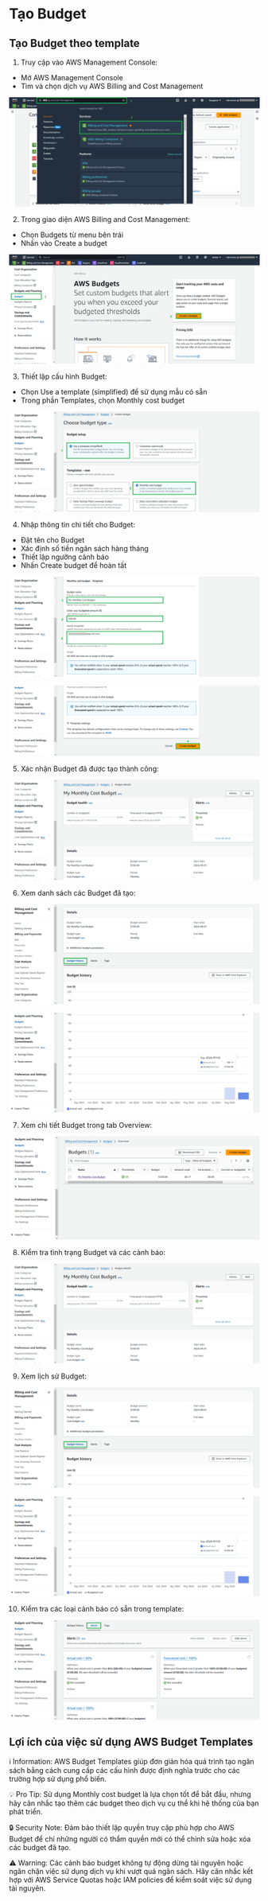 # Tạo Budget

## Tạo Budget theo template

1. Truy cập vào AWS Management Console:

* Mở AWS Management Console
* Tìm và chọn dịch vụ AWS Billing and Cost Management

![1](/assets/0001.png)

2. Trong giao diện AWS Billing and Cost Management:

* Chọn Budgets từ menu bên trái
* Nhấn vào Create a budget

![2](/assets/0002.png)

3. Thiết lập cấu hình Budget:

* Chọn Use a template (simplified) để sử dụng mẫu có sẵn
* Trong phần Templates, chọn Monthly cost budget

![3](/assets/0003.png)

4. Nhập thông tin chi tiết cho Budget:

* Đặt tên cho Budget
* Xác định số tiền ngân sách hàng tháng
* Thiết lập ngưỡng cảnh báo
* Nhấn Create budget để hoàn tất

![4](/assets/0004.png)

![41](/assets/00041.png)

5. Xác nhận Budget đã được tạo thành công:

![5](/assets/0005.png)

6. Xem danh sách các Budget đã tạo:

![60](/assets/00060.png)

![6](/assets/0006.png)

7. Xem chi tiết Budget trong tab Overview:

![8](/assets/0008.png)

8. Kiểm tra tình trạng Budget và các cảnh báo:

![5-1](/assets/0005-1.png)

9. Xem lịch sử Budget:

![60-1](/assets/00060-1.png)

![6-1](/assets/0006-1.png)

10. Kiểm tra các loại cảnh báo có sẵn trong template:

![11](/assets/00011.png)

## Lợi ích của việc sử dụng AWS Budget Templates

ℹ️ Information: AWS Budget Templates giúp đơn giản hóa quá trình tạo ngân sách bằng cách cung cấp các cấu hình được định nghĩa trước cho các trường hợp sử dụng phổ biến.

💡 Pro Tip: Sử dụng Monthly cost budget là lựa chọn tốt để bắt đầu, nhưng hãy cân nhắc tạo thêm các budget theo dịch vụ cụ thể khi hệ thống của bạn phát triển.

🔒 Security Note: Đảm bảo thiết lập quyền truy cập phù hợp cho AWS Budget để chỉ những người có thẩm quyền mới có thể chỉnh sửa hoặc xóa các budget đã tạo.

⚠️ Warning: Các cảnh báo budget không tự động dừng tài nguyên hoặc ngăn chặn việc sử dụng dịch vụ khi vượt quá ngân sách. Hãy cân nhắc kết hợp với AWS Service Quotas hoặc IAM policies để kiểm soát việc sử dụng tài nguyên.
